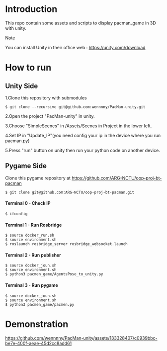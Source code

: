 ﻿# Introduction
This repo contain some assets and scripts to display pacman_game in 3D with unity.

>[!NOTE]
>You can install Unity in their office web : https://unity.com/download

# How to run

## Unity Side

1.Clone this repository with submodules

    $ git clone --recursive git@github.com:wennnny/PacMan-unity.git

2.Open the project "PacMan-unity" in unity.

3.Choose "SimpleScenes" in /Assets/Scenes in Project in the lower left.

4.Set IP in "Update_IP"(you need config your ip in the device where you run pacman.py)

5.Press "run" button on unity then run your python code on another device.

## Pygame Side

Clone this pygame repository at https://github.com/ARG-NCTU/oop-proj-bt-pacman

    $ git clone git@github.com:ARG-NCTU/oop-proj-bt-pacman.git

#### Terminal 0 - Check IP

    $ ifconfig

#### Terminal 1 - Run Rosbridge

    $ source docker_run.sh
    $ source environment.sh
    $ roslaunch rosbridge_server rosbridge_websocket.launch

#### Terminal 2 - Run publisher

    $ source docker_joun.sh
    $ source environment.sh
    $ python3 pacmen_game/AgentsPose_to_unity.py

#### Terminal 3 - Run pygame

    $ source docker_joun.sh
    $ source environment.sh
    $ python3 pacmen_game/pacmen.py

# Demonstration

https://github.com/wennnny/PacMan-unity/assets/133328407/c0939bbc-be7e-400f-aeae-45d2cc8add61
